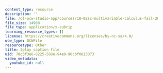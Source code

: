 ```yaml
---
content_type: resource
description: ''
file: /ol-ocw-studio-app/courses/18-02sc-multivariable-calculus-fall-2010/78c3f3e68225588e94e090cbf0813073_ocdM30Wm_8g.vtt
file_size: 14908
file_type: application/x-subrip
learning_resource_types: []
license: https://creativecommons.org/licenses/by-nc-sa/4.0/
ocw_type: OCWFile
resourcetype: Other
title: 3play caption file
uid: 78c3f3e6-8225-588e-94e0-90cbf0813073
video_metadata:
  youtube_id: null
---
```

